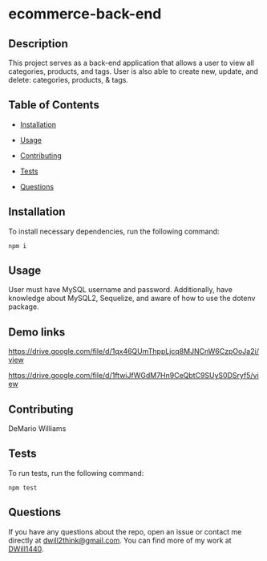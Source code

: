 # ecommerce-back-end


## Description

This project serves as a back-end application that allows a user to view all categories, products, and tags. User is also able to create new, update, and delete: categories, products, & tags.

## Table of Contents 

* [Installation](#installation)

* [Usage](#usage)

* [Contributing](#contributing)

* [Tests](#tests)

* [Questions](#questions)

## Installation

To install necessary dependencies, run the following command:

```
npm i
```

## Usage

User must have MySQL username and password. Additionally, have knowledge about MySQL2, Sequelize, and aware of how to use the dotenv package.

## Demo links
https://drive.google.com/file/d/1qx46QUmThppLjcq8MJNCnW6CzpOoJa2i/view

https://drive.google.com/file/d/1ftwiJfWGdM7Hn9CeQbtC9SUyS0DSryf5/view

## Contributing

DeMario Williams

## Tests

To run tests, run the following command:

```
npm test
```

## Questions

If you have any questions about the repo, open an issue or contact me directly at dwill2think@gmail.com. You can find more of my work at [DWill1440](https://github.com/DWill1440/).

